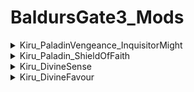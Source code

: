 # BaldursGate3_Mods

<details>
  <summary>Kiru_PaladinVengeance_InquisitorMight</summary>

  - Makes the spell last until long rest
  - Boosts max range from `9m` to `12m`
  - Changes display name to "`[I]nquisitor's Might`" with `I` in square brackets (Signifying '*`Infinite`*') - Also makes it easier to check whether or not the mod is active.
  - Removes `Channel Oath` requirment to cast the spell.
  
</details>

<details>
  <summary>Kiru_Paladin_ShieldOfFaith</summary>

  - Removes concentration from "Shield of Faith" Spell
  - Renames the spell to `[I] Shield of Faith`
  - Although the same spell this mod does not work on "Tyr's protection" from act I
  
</details>

<details>
  <summary>Kiru_DivineSense</summary>

  - Makes the spell last until long rest
  - Renames the spell to `[I] Divine Sense`
  - Changes cooldown from `Once per short rest` to `Once per long rest`
  
</details>

<details>
  <summary>Kiru_DivineFavour</summary>

  - Makes the spell last until long rest
  - Renames the spell to `[I] Divine Favour`
  - Removes concentration
  
</details>